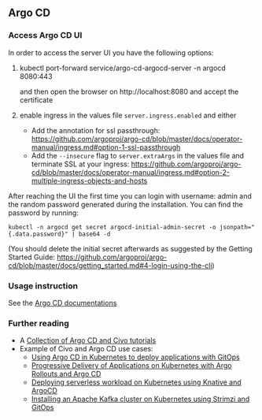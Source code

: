 ## Argo CD

### Access Argo CD UI

In order to access the server UI you have the following options:

1. kubectl port-forward service/argo-cd-argocd-server -n argocd 8080:443

   and then open the browser on http://localhost:8080 and accept the certificate

2. enable ingress in the values file `server.ingress.enabled` and either
    - Add the annotation for ssl passthrough: https://github.com/argoproj/argo-cd/blob/master/docs/operator-manual/ingress.md#option-1-ssl-passthrough
    - Add the `--insecure` flag to `server.extraArgs` in the values file and terminate SSL at your ingress: https://github.com/argoproj/argo-cd/blob/master/docs/operator-manual/ingress.md#option-2-multiple-ingress-objects-and-hosts


After reaching the UI the first time you can login with username: admin and the random password generated during the installation. You can find the password by running:

```
kubectl -n argocd get secret argocd-initial-admin-secret -o jsonpath="{.data.password}" | base64 -d
```

(You should delete the initial secret afterwards as suggested by the Getting Started Guide: https://github.com/argoproj/argo-cd/blob/master/docs/getting_started.md#4-login-using-the-cli)

### Usage instruction

See the [Argo CD documentations](https://argoproj.github.io/argo-cd/)

### Further reading 

* A [Collection of Argo CD and Civo tutorials](https://www.civo.com/learn/categories/argo-cd)
* Example of Civo and Argo CD use cases:
   * [Using Argo CD in Kubernetes to deploy applications with GitOps](https://www.civo.com/learn/install-argo-cd-in-k3s-civo-cloud-for-deploy-applications)
   * [Progressive Delivery of Applications on Kubernetes with Argo Rollouts and Argo CD](https://www.civo.com/learn/progressive-delivery-of-applications)
   * [Deploying serverless workload on Kubernetes using Knative and ArgoCD](https://www.civo.com/learn/deploying-knative-serverless-argocd)
   * [Installing an Apache Kafka cluster on Kubernetes using Strimzi and GitOps](https://www.civo.com/learn/installing-an-apache-kafka-cluster-on-kubernetes-using-strimzi-and-gitops)
